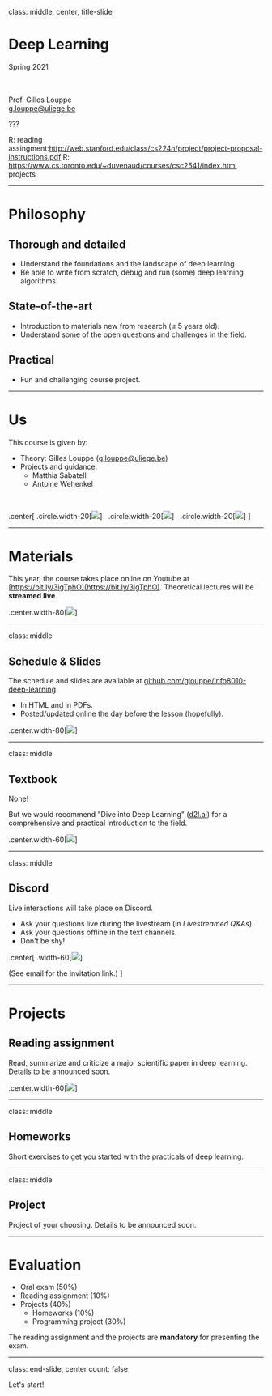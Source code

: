 class: middle, center, title-slide

# Deep Learning

Spring 2021

<br><br>
Prof. Gilles Louppe<br>
[g.louppe@uliege.be](g.louppe@uliege.be)

???

R: reading assingment:http://web.stanford.edu/class/cs224n/project/project-proposal-instructions.pdf
R: https://www.cs.toronto.edu/~duvenaud/courses/csc2541/index.html projects

---

# Philosophy

## Thorough and detailed
- Understand the foundations and the landscape of deep learning.
- Be able to write from scratch, debug and run (some) deep learning algorithms.

## State-of-the-art
- Introduction to materials new from research ($\leq$ 5 years old).
- Understand some of the open questions and challenges in the field.

## Practical
- Fun and challenging course project.

---

# Us

This course is given by:
- Theory: Gilles Louppe ([g.louppe@uliege.be](mailto:g.louppe@uliege.be))
- Projects and guidance: 
  - Matthia Sabatelli 
  - Antoine Wehenkel

<br>

.center[
.circle.width-20[![](figures/course-syllabus/gilles.jpg)] &nbsp;
.circle.width-20[![](figures/course-syllabus/matthia.jpg)] &nbsp;
.circle.width-20[![](figures/course-syllabus/antoine.jpg)]
]

---

# Materials

This year, the course takes place online on Youtube at [https://bit.ly/3igTphO](https://bit.ly/3igTphO).
Theoretical lectures will be **streamed live**.

.center.width-80[![](figures/course-syllabus/youtube.png)]

---

class: middle 

## Schedule & Slides

The schedule and slides are available at [github.com/glouppe/info8010-deep-learning](https://github.com/glouppe/info8010-deep-learning).
- In HTML and in PDFs.
- Posted/updated online the day before the lesson (hopefully).

.center.width-80[![](figures/course-syllabus/github.png)]

---

class: middle

## Textbook

None!

But we would recommend "Dive into Deep Learning" ([d2l.ai](https://d2l.ai/)) for a comprehensive and practical introduction to the field.

.center.width-60[![](figures/course-syllabus/book.png)]

---

class: middle

## Discord

Live interactions will take place on Discord. 
- Ask your questions live during the livestream (in _Livestreamed Q&As_).
- Ask your questions offline in the text channels.
- Don't be shy!

.center[
.width-60[![](figures/course-syllabus/discord.png)]

(See email for the invitation link.)
]


---

# Projects

## Reading assignment

Read, summarize and criticize a major scientific paper in deep learning. Details to be announced soon.

.center.width-60[![](figures/course-syllabus/alphago-paper.png)]

---

class: middle

## Homeworks

Short exercises to get you started with the practicals of deep learning.

---

class: middle

## Project

Project of your choosing. Details to be announced soon.

---

# Evaluation

- Oral exam (50%)
- Reading assignment (10%)
- Projects (40%)
  - Homeworks (10%)
  - Programming project (30%)

The reading assignment and the projects are **mandatory** for presenting the exam.

---

class: end-slide, center
count: false

Let's start!
